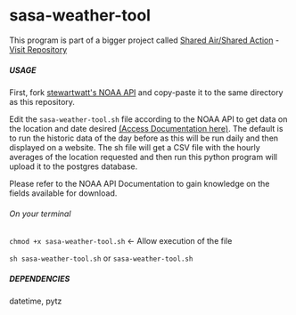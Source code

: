 # sasa-weather-tool
This program is part of a bigger project called [Shared Air/Shared Action](https://www.engg.ksu.edu/chsr/SA2%20Air%20Monitoring%20Project) - [Visit Repository](https://github.com/Shared-Air-Shared-Action)

##### USAGE
First, fork [stewartwatt's NOAA API](https://github.com/stewartwatts/noaahist) and copy-paste it to the same directory as this repository.

Edit the `sasa-weather-tool.sh` file according to the NOAA API to get data on the location and date desired [(Access Documentation here)](https://github.com/stewartwatts/noaahist/). The default is to run the historic data of the day before as this will be run daily and then displayed on a website. The sh file will get a CSV file with the hourly averages of the location requested and then run this python program will upload it to the postgres database.

Please refer to the NOAA API Documentation to gain knowledge on the fields available for download.

###### On your terminal
`chmod +x sasa-weather-tool.sh` <- Allow execution of the file

`sh sasa-weather-tool.sh` or `sasa-weather-tool.sh` 

##### DEPENDENCIES
datetime, pytz
